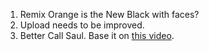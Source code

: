 1. Remix Orange is the New Black with faces?
1. Upload needs to be improved.
1. Better Call Saul. Base it on [this video](https://www.youtube.com/watch?v=ybobdx-H_Jc).
